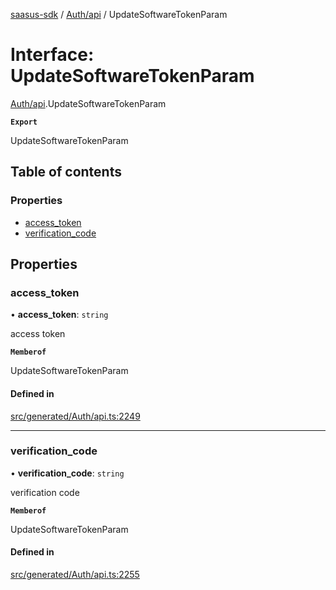 [saasus-sdk](../README.md) / [Auth/api](../modules/Auth_api.md) / UpdateSoftwareTokenParam

# Interface: UpdateSoftwareTokenParam

[Auth/api](../modules/Auth_api.md).UpdateSoftwareTokenParam

**`Export`**

UpdateSoftwareTokenParam

## Table of contents

### Properties

- [access\_token](Auth_api.UpdateSoftwareTokenParam.md#access_token)
- [verification\_code](Auth_api.UpdateSoftwareTokenParam.md#verification_code)

## Properties

### access\_token

• **access\_token**: `string`

access token

**`Memberof`**

UpdateSoftwareTokenParam

#### Defined in

[src/generated/Auth/api.ts:2249](https://github.com/saasus-platform/saasus-sdk-javascript/blob/c6c266c/src/generated/Auth/api.ts#L2249)

___

### verification\_code

• **verification\_code**: `string`

verification code

**`Memberof`**

UpdateSoftwareTokenParam

#### Defined in

[src/generated/Auth/api.ts:2255](https://github.com/saasus-platform/saasus-sdk-javascript/blob/c6c266c/src/generated/Auth/api.ts#L2255)
